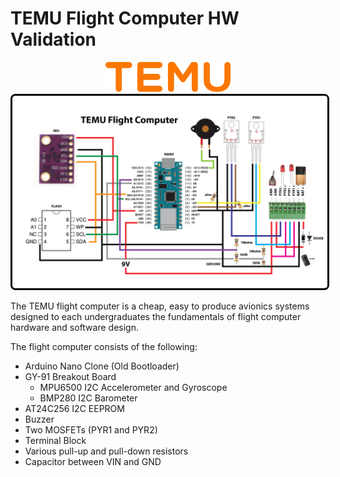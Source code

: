# TEMU Flight Computer HW Validation

<div align="center">
  <img src="img/temu.png" alt="TEMU Logo" width="200" height="auto">
</div>

<div align="center">
  <img src="img/image.png" alt="TEMU Flight Computer Setup" style="border: 3px solid black; border-radius: 8px;">
</div>

The TEMU flight computer is a cheap, easy to produce avionics systems designed to each undergraduates the fundamentals of flight computer hardware and software design.

The flight computer consists of the following:
* Arduino Nano Clone (Old Bootloader)
* GY-91 Breakout Board
    * MPU6500 I2C Accelerometer and Gyroscope
    * BMP280 I2C Barometer
* AT24C256 I2C EEPROM
* Buzzer
* Two MOSFETs (PYR1 and PYR2)
* Terminal Block
* Various pull-up and pull-down resistors
* Capacitor between VIN and GND
